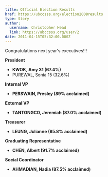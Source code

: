 ```yaml
---
title: Official Election Results 
href: https://ubccsss.org/election2008results
type: Story
author:
  username: Christopher Head
  link: https://ubccsss.org/user/2
date: 2011-04-15T05:32:00.000Z
---
```


<div class="field field-name-body field-type-text-with-summary field-label-hidden"><div class="field-items"><div class="field-item even"><p>Congratulations next year&apos;s executives!!!</p>
<p><strong>President</strong></p>
<ul>
<li><strong>KWOK, Amy 31 (67.4%)</strong>
</li><li>PUREWAL, Sonia 15 (32.6%)
</li></ul>
<p><strong>Internal VP</strong></p>
<ul>
<li><strong>PERSWAIN, Presley (89% acclaimed)</strong>
</li></ul>
<p><strong>External VP</strong></p>
<ul>
<li><strong>TANTONGCO, Jeremiah (87.0% acclaimed)</strong>
</li></ul>
<p><strong>Treasurer</strong></p>
<ul>
<li><strong>LEUNG, Julianne (95.8% acclaimed)</strong>
</li></ul>
<p><strong>Graduating Representative</strong></p>
<ul>
<li><strong>CHEN, Albert (91.7% acclaimed)</strong>
</li></ul>
<p><strong>Social Coordinator</strong></p>
<ul>
<li><strong>AHMADIAN, Nadia (87.5% acclaimed)</strong>
</li></ul>
</div></div></div>    <footer>
          </footer>